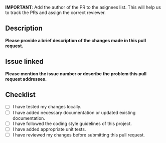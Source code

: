 **IMPORTANT**: Add the author of the PR to the asignees list. This will help us to track the PRs and assign the correct reviewer.

## Description
**Please provide a brief description of the changes made in this pull request.**

## Issue linked
**Please mention the issue number or describe the problem this pull request addresses.**

## Checklist
- [ ] I have tested my changes locally.
- [ ] I have added necessary documentation or updated existing documentation.
- [ ] I have followed the coding style guidelines of this project.
- [ ] I have added appropriate unit tests.
- [ ] I have reviewed my changes before submitting this pull request.
